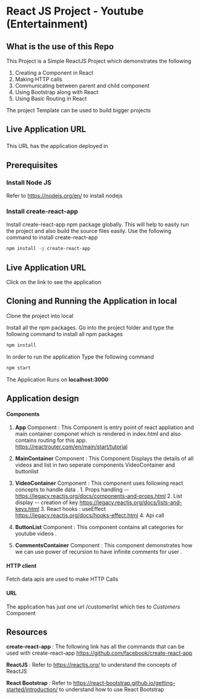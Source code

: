 #  React JS Project - Youtube (Entertainment)

## What is the use of this Repo

This Project is a Simple ReactJS Project which demonstrates the following
1. Creating a Component in React
2. Making HTTP calls
3. Communicating between parent and child component
4. Using Bootstrap along with React
5. Using Basic Routing in React

The project Template can be used to build bigger projects

## Live Application URL

### 
This URL has the application deployed in

## Prerequisites

### Install Node JS
Refer to https://nodejs.org/en/ to install nodejs

### Install create-react-app
Install create-react-app npm package globally. This will help to easily run the project and also build the source files easily. Use the following command to install create-react-app

```bash
npm install -g create-react-app
```
## Live Application URL



Click on the link to see the application

## Cloning and Running the Application in local

Clone the project into local

Install all the npm packages. Go into the project folder and type the following command to install all npm packages

```bash
npm install
```

In order to run the application Type the following command

```bash
npm start
```

The Application Runs on **localhost:3000**

## Application design

#### Components

1. **App** Component : This Component is entry point of react appliation and main container componet which is rendered in index.html and also contains routing for this app.
      https://reactrouter.com/en/main/start/tutorial

3. **MainContainer** Component : This Component Displays the details of all videos and list in two seperate components  VideoContainer and buttonlist

4. **VideoContainer** Component : This component uses following react concepts to handle data .
                      1. Props handling -- https://legacy.reactjs.org/docs/components-and-props.html
                      2. List display -- creation of key  https://legacy.reactjs.org/docs/lists-and-keys.html
                      3. React hooks : useEffect https://legacy.reactjs.org/docs/hooks-effect.html
                      4. Api call

5. **ButtonList** Component : This component contains all categories for youtube videos .
6. **CommentsContainer** Component : This component demonstrates how we can use power of recursion to have infinite comments for user .

#### HTTP client

Fetch data apis are  used to make HTTP Calls

#### URL

The application has just one url /customerlist which ties to *Customers* Component

## Resources

**create-react-app** : The following link has all the commands that can be used with create-react-app
https://github.com/facebook/create-react-app

**ReactJS** : Refer to https://reactjs.org/ to understand the concepts of ReactJS

**React Bootstrap** : Refer to https://react-bootstrap.github.io/getting-started/introduction/ to understand how to use React Bootstrap
